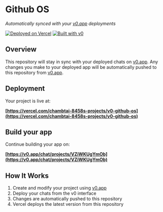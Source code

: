 # Github OS

*Automatically synced with your [v0.app](https://v0.app) deployments*

[![Deployed on Vercel](https://img.shields.io/badge/Deployed%20on-Vercel-black?style=for-the-badge&logo=vercel)](https://vercel.com/chambtai-8458s-projects/v0-github-os)
[![Built with v0](https://img.shields.io/badge/Built%20with-v0.app-black?style=for-the-badge)](https://v0.app/chat/projects/VZiWKUgYmOb)

## Overview

This repository will stay in sync with your deployed chats on [v0.app](https://v0.app).
Any changes you make to your deployed app will be automatically pushed to this repository from [v0.app](https://v0.app).

## Deployment

Your project is live at:

**[https://vercel.com/chambtai-8458s-projects/v0-github-os](https://vercel.com/chambtai-8458s-projects/v0-github-os)**

## Build your app

Continue building your app on:

**[https://v0.app/chat/projects/VZiWKUgYmOb](https://v0.app/chat/projects/VZiWKUgYmOb)**

## How It Works

1. Create and modify your project using [v0.app](https://v0.app)
2. Deploy your chats from the v0 interface
3. Changes are automatically pushed to this repository
4. Vercel deploys the latest version from this repository
